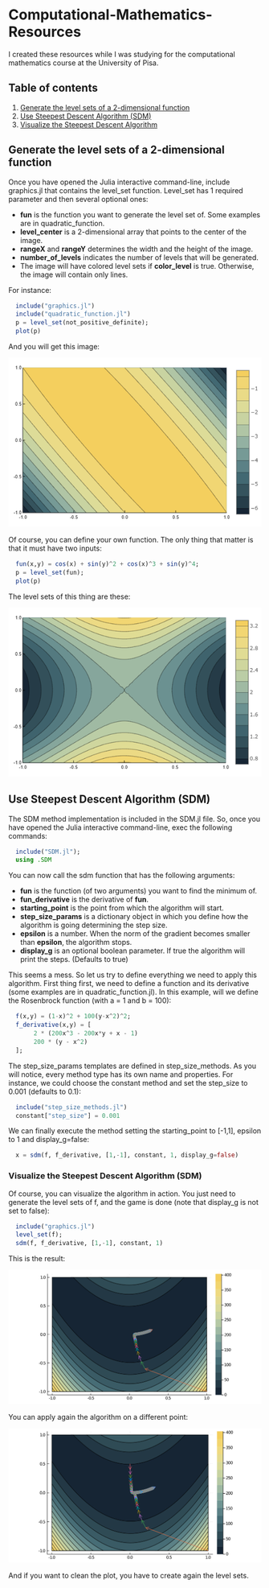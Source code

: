 # Computational-Mathematics-Resources
I created these resources while I was studying for the computational mathematics course at the University of Pisa.

## Table of contents

1. [Generate the level sets of a 2-dimensional function](https://github.com/WilliamSimoni/Computational-Mathematics-Resources#generate-the-level-sets-of-a-2-dimensional-function)
2. [Use Steepest Descent Algorithm (SDM)](https://github.com/WilliamSimoni/Computational-Mathematics-Resources#use-steep-descent-algorithm-sdm)
3. [Visualize the Steepest Descent Algorithm](https://github.com/WilliamSimoni/Computational-Mathematics-Resources#visualize-the-steep-descent-algorithm-sdm)


## Generate the level sets of a 2-dimensional function

Once you have opened the Julia interactive command-line, include graphics.jl that contains the level_set function. Level_set has 1 required parameter and then several optional ones:
* **fun** is the function you want to generate the level set of. Some examples are in quadratic_function. 
* **level_center** is a 2-dimensional array that points to the center of the image.
* **rangeX** and **rangeY** determines the width and the height of the image.
* **number_of_levels** indicates the number of levels that will be generated.
* The image will have colored level sets if **color_level** is true. Otherwise, the image will contain only lines.

For instance: 
``` julia
  include("graphics.jl")
  include("quadratic_function.jl")
  p = level_set(not_positive_definite);
  plot(p)
```
And you will get this image:

![level set of a non positive quadratic function](https://github.com/WilliamSimoni/Computational-Mathematics-Resources/blob/main/images/non_positive_definite_plot.png?raw=true)

Of course, you can define your own function. The only thing that matter is that it must have two inputs: 
``` julia
  fun(x,y) = cos(x) + sin(y)^2 + cos(x)^3 + sin(y)^4;
  p = level_set(fun);
  plot(p)
```

The level sets of this thing are these:

![level set of function cos(x) + sin(y)^2 + cos(x)^3 + sin(y)^4](https://github.com/WilliamSimoni/Computational-Mathematics-Resources/blob/main/images/custom_function_plot.png?raw=true)

## Use Steepest Descent Algorithm (SDM)

The SDM method implementation is included in the SDM.jl file. So, once you have opened the Julia interactive command-line, exec the following commands:

``` julia
  include("SDM.jl");
  using .SDM
```

You can now call the sdm function that has the following arguments:
* **fun** is the function (of two arguments) you want to find the minimum of.
* **fun_derivative** is the derivative of **fun**.
* **starting_point** is the point from which the algorithm will start. 
* **step_size_params** is a dictionary object in which you define how the algorithm is going determining the step size. 
* **epsilon** is a number. When the norm of the gradient becomes smaller than **epsilon**, the algorithm stops.
* **display_g** is an optional boolean parameter. If true the algorithm will print the steps. (Defaults to true)

This seems a mess. So let us try to define everything we need to apply this algorithm. First thing first, we need to define a function and its derivative (some examples are in quadratic_function.jl). In this example, will we define the Rosenbrock function (with a = 1 and b = 100):

``` julia
  f(x,y) = (1-x)^2 + 100(y-x^2)^2;
  f_derivative(x,y) = [
       2 * (200x^3 - 200x*y + x - 1)
       200 * (y - x^2)
  ];
```

The step_size_params templates are defined in step_size_methods. As you will notice, every method type has its own name and properties. For instance, we could choose the constant method and set the step_size to 0.001 (defaults to 0.1):

``` julia
  include("step_size_methods.jl")
  constant["step_size"] = 0.001
```

We can finally execute the method setting the starting_point to [-1,1], epsilon to 1 and display_g=false:
``` julia
  x = sdm(f, f_derivative, [1,-1], constant, 1, display_g=false)
```

### Visualize the Steepest Descent Algorithm (SDM)
Of course, you can visualize the algorithm in action. You just need to generate the level sets of f, and the game is done (note that display_g is not set to false):

``` julia
  include("graphics.jl")
  level_set(f);
  sdm(f, f_derivative, [1,-1], constant, 1)
```

This is the result:

![execution of the gradient](https://github.com/WilliamSimoni/Computational-Mathematics-Resources/blob/main/images/gradient_execution.PNG?raw=true)

You can apply again the algorithm on a different point:

![execution of the gradient](https://github.com/WilliamSimoni/Computational-Mathematics-Resources/blob/main/images/gradient_execution_2.PNG?raw=true)

And if you want to clean the plot, you have to create again the level sets.



